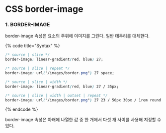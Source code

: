 # CSS border-image

### 1. BORDER-IMAGE

border-image 속성은 요소의 주위에 이미지를 그린다. 일반 테두리를 대체한다.

{% code title="Syntax" %}
```css
/* source | slice */
border-image: linear-gradient(red, blue) 27;

/* source | slice | repeat */
border-image: url("/images/border.png") 27 space;

/* source | slice | width */
border-image: linear-gradient(red, blue) 27 / 35px;

/* source | slice | width | outset | repeat */
border-image: url("/images/border.png") 27 23 / 50px 30px / 1rem round space;
```
{% endcode %}

border-image 속성은 아래에 나열한 값 중 한 개에서 다섯 개 사이를 사용해 지정할 수 있다.



